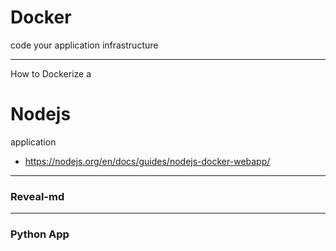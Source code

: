 # Docker

code your application infrastructure

---

How to Dockerize a

# Nodejs

application

* https://nodejs.org/en/docs/guides/nodejs-docker-webapp/


---

### Reveal-md

---

### Python App